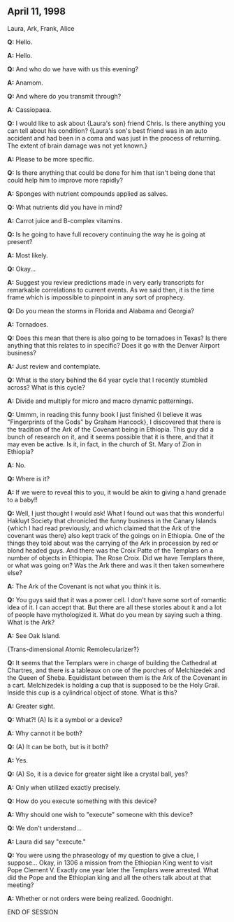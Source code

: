 ## April 11, 1998
Laura, Ark, Frank, Alice

**Q:** Hello.

**A:** Hello.

**Q:** And who do we have with us this evening?

**A:** Anamom.

**Q:** And where do you transmit through?

**A:** Cassiopaea.

**Q:** I would like to ask about {Laura's son} friend Chris. Is there anything you can tell about his condition? {Laura's son's best friend was in an auto accident and had been in a coma and was just in the process of returning. The extent of brain damage was not yet known.}

**A:** Please to be more specific.

**Q:** Is there anything that could be done for him that isn't being done that could help him to improve more rapidly?

**A:** Sponges with nutrient compounds applied as salves.

**Q:** What nutrients did you have in mind?

**A:** Carrot juice and B-complex vitamins.

**Q:** Is he going to have full recovery continuing the way he is going at present?

**A:** Most likely.

**Q:** Okay...

**A:** Suggest you review predictions made in very early transcripts for remarkable correlations to current events. As we said then, it is the time frame which is impossible to pinpoint in any sort of prophecy.

**Q:** Do you mean the storms in Florida and Alabama and Georgia?

**A:** Tornadoes.

**Q:** Does this mean that there is also going to be tornadoes in Texas? Is there anything that this relates to in specific? Does it go with the Denver Airport business?

**A:** Just review and contemplate.

**Q:** What is the story behind the 64 year cycle that I recently stumbled across? What is this cycle?

**A:** Divide and multiply for micro and macro dynamic patternings.

**Q:** Ummm, in reading this funny book I just finished {I believe it was "Fingerprints of the Gods" by Graham Hancock}, I discovered that there is the tradition of the Ark of the Covenant being in Ethiopia. This guy did a bunch of research on it, and it seems possible that it is there, and that it may even be active. Is it, in fact, in the church of St. Mary of Zion in Ethiopia?

**A:** No.

**Q:** Where is it?

**A:** If we were to reveal this to you, it would be akin to giving a hand grenade to a baby!!

**Q:** Well, I just thought I would ask! What I found out was that this wonderful Hakluyt Society that chronicled the funny business in the Canary Islands {which I had read previously, and which claimed that the Ark of the covenant was there} also kept track of the goings on in Ethiopia. One of the things they told about was the carrying of the Ark in procession by red or blond headed guys. And there was the Croix Patte of the Templars on a number of objects in Ethiopia. The Rose Croix. Did we have Templars there, or what was going on? Was the Ark there and was it then taken somewhere else?

**A:** The Ark of the Covenant is not what you think it is.

**Q:** You guys said that it was a power cell. I don't have some sort of romantic idea of it. I can accept that. But there are all these stories about it and a lot of people have mythologized it. What do you mean by saying such a thing. What is the Ark?

**A:** See Oak Island.

{Trans-dimensional Atomic Remolecularizer?}

**Q:** It seems that the Templars were in charge of building the Cathedral at Chartres, and there is a tableaux on one of the porches of Melchizedek and the Queen of Sheba. Equidistant between them is the Ark of the Covenant in a cart. Melchizedek is holding a cup that is supposed to be the Holy Grail. Inside this cup is a cylindrical object of stone. What is this?

**A:** Greater sight.

**Q:** What?! (A) Is it a symbol or a device?

**A:** Why cannot it be both?

**Q:** (A) It can be both, but is it both?

**A:** Yes.

**Q:** (A) So, it is a device for greater sight like a crystal ball, yes?

**A:** Only when utilized exactly precisely.

**Q:** How do you execute something with this device?

**A:** Why should one wish to "execute" someone with this device?

**Q:** We don't understand...

**A:** Laura did say "execute."

**Q:** You were using the phraseology of my question to give a clue, I suppose... Okay, in 1306 a mission from the Ethiopian King went to visit Pope Clement V. Exactly one year later the Templars were arrested. What did the Pope and the Ethiopian king and all the others talk about at that meeting?

**A:** Whether or not orders were being realized. Goodnight.

END OF SESSION


